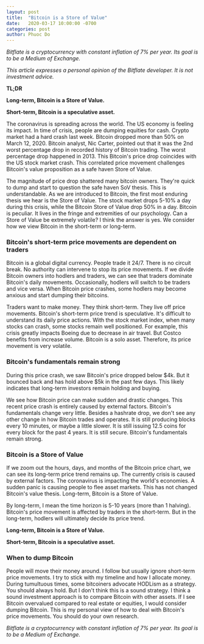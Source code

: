 ```yaml
---
layout: post
title:  "Bitcoin is a Store of Value"
date:   2020-03-17 10:00:00 -0700
categories: post
author: Phuoc Do
---
```


*Bitflate is a cryptocurrency with constant inflation of 7% per year. Its goal is to be a Medium of Exchange.*

*This article expresses a personal opinion of the Bitflate developer. It is not investment advice.*

**TL;DR**

**Long-term, Bitcoin is a Store of Value.**

**Short-term, Bitcoin is a speculative asset.**

The coronavirus is spreading across the world. The US economy is feeling its impact. In time of crisis, people are dumping equities for cash. Crypto market had a hard crash last week. Bitcoin dropped more than 50% on March 12, 2020. Bitcoin analyst, Nic Carter, pointed out that it was the 2nd worst percentage drop in recorded history of Bitcoin trading. The worst percentage drop happened in 2013. This Bitcoin's price drop coincides with the US stock market crash. This correlated price movement challenges Bitcoin's value proposition as a safe haven Store of Value.

The magnitude of price drop shattered many bitcoin owners. They're quick to dump and start to question the safe haven SoV thesis. This is understandable. As we are introduced to Bitcoin, the first most enduring thesis we hear is the Store of Value. The stock market drops 5-10% a day during this crisis, while the Bitcoin Store of Value drop 50% in a day. Bitcoin is peculiar. It lives in the fringe and extremities of our psychology. Can a Store of Value be extremely volatile? I think the answer is yes. We consider how we view Bitcoin in the short-term or long-term.

### Bitcoin's short-term price movements are dependent on traders

Bitcoin is a global digital currency. People trade it 24/7. There is no circuit break. No authority can intervene to stop its price movements. If we divide Bitcoin owners into hodlers and traders, we can see that traders dominate Bitcoin's daily movements. Occasionally, hodlers will switch to be traders and vice versa. When Bitcoin price crashes, some hodlers may become anxious and start dumping their bitcoins.

Traders want to make money. They think short-term. They live off price movements. Bitcoin's short-term price trend is speculative. It's difficult to understand its daily price actions. With the stock market index, when many stocks can crash, some stocks remain well positioned. For example, this crisis greatly impacts Boeing due to decrease in air travel. But Costco benefits from increase volume. Bitcoin is a solo asset. Therefore, its price movement is very volatile.

### Bitcoin's fundamentals remain strong

During this price crash, we saw Bitcoin's price dropped below $4k. But it bounced back and has hold above $5k in the past few days. This likely indicates that long-term investors remain holding and buying.

We see how Bitcoin price can make sudden and drastic changes. This recent price crash is entirely caused by external factors. Bitcoin's fundamentals change very little. Besides a hashrate drop, we don't see any other change in how Bitcoin trades and operates. It is still producing blocks every 10 minutes, or maybe a little slower. It is still issuing 12.5 coins for every block for the past 4 years. It is still secure. Bitcoin's fundamentals remain strong.

### Bitcoin is a Store of Value

If we zoom out the hours, days, and months of the Bitcoin price chart, we can see its long-term price trend remains up. The currently crisis is caused by external factors. The coronavirus is impacting the world's economies. A sudden panic is causing people to flee asset markets. This has not changed Bitcoin's value thesis. Long-term, Bitcoin is a Store of Value.

By long-term, I mean the time horizon is 5-10 years (more than 1 halving). Bitcoin's price movement is affected by traders in the short-term. But in the long-term, hodlers will ultimately decide its price trend.

**Long-term, Bitcoin is a Store of Value.**

**Short-term, Bitcoin is a speculative asset.**

### When to dump Bitcoin

People will move their money around. I follow but usually ignore short-term price movements. I try to stick with my timeline and how I allocate money. During tumultuous times, some bitcoiners advocate HODLism as a strategy. You should always hold. But I don't think this is a sound strategy. I think a sound investment approach is to compare Bitcoin with other assets. If I see Bitcoin overvalued compared to real estate or equities, I would consider dumping Bitcoin. This is my personal view of how to deal with Bitcoin's price movements. You should do your own research.

*Bitflate is a cryptocurrency with constant inflation of 7% per year. Its goal is to be a Medium of Exchange.*